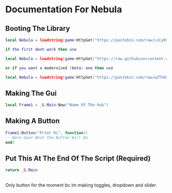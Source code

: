 # Documentation For Nebula
## Booting The Library
```lua
local Nebula = loadstring(game:HttpGet("https://pastebin.com/raw/LsCy0sFq"))()

if the first dont work then use

local Nebula = loadstring(game:HttpGet("https://raw.githubusercontent.com/ElDonNadie820/Nebula-Ui-Library/refs/heads/main/Nebula%20Library.lua"))()

or if you want a modernized (beta) one then use

local Nebula = loadstring(game:HttpGet("https://pastebin.com/raw/wZThH2G4"))()
```
## Making The Gui
```lua
local Frame1 = _G.Main:New("Name Of The Hub")
```
## Making A Button
```lua
Frame1:Button("Print Hi", function()
-- Here Goes What The Button Will Do
end)
```
## Put This At The End Of The Script (Required)
```lua
return _G.Main
```
## 
Only button for the moment bc im making toggles, dropdown and slider.
